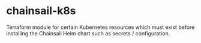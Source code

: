 # chainsail-k8s

Terraform module for certain Kubernetes resources which must exist before
installing the Chainsail Helm chart such as secrets / configuration.
